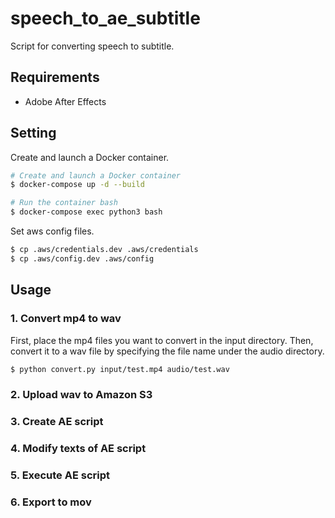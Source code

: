 # speech_to_ae_subtitle

Script for converting speech to subtitle.

## Requirements

* Adobe After Effects

## Setting

Create and launch a Docker container.

```bash
# Create and launch a Docker container
$ docker-compose up -d --build

# Run the container bash
$ docker-compose exec python3 bash
```

Set aws config files.

```bash
$ cp .aws/credentials.dev .aws/credentials
$ cp .aws/config.dev .aws/config
```

## Usage

### 1. Convert mp4 to wav

First, place the mp4 files you want to convert in the input directory. Then, convert it to a wav file by specifying the file name under the audio directory.

```bash
$ python convert.py input/test.mp4 audio/test.wav
```

### 2. Upload wav to Amazon S3

### 3. Create AE script

### 4. Modify texts of AE script

### 5. Execute AE script

### 6. Export to mov
